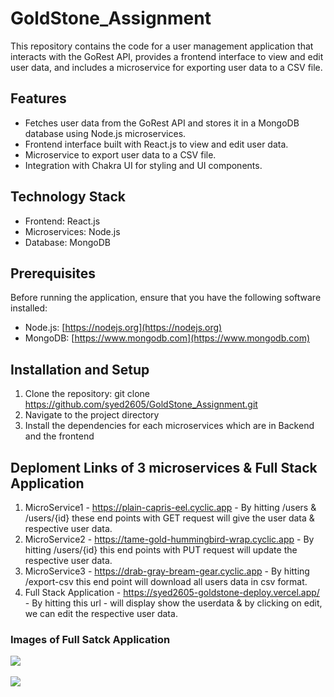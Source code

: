 # GoldStone_Assignment

This repository contains the code for a user management application that interacts with the GoRest API, provides a frontend interface to view and edit user data, and includes a microservice for exporting user data to a CSV file.

## Features

- Fetches user data from the GoRest API and stores it in a MongoDB database using Node.js microservices.
- Frontend interface built with React.js to view and edit user data.
- Microservice to export user data to a CSV file.
- Integration with Chakra UI for styling and UI components.

## Technology Stack

- Frontend: React.js
- Microservices: Node.js
- Database: MongoDB

## Prerequisites

Before running the application, ensure that you have the following software installed:

- Node.js: [https://nodejs.org](https://nodejs.org)
- MongoDB: [https://www.mongodb.com](https://www.mongodb.com)

## Installation and Setup

1. Clone the repository: git clone <https://github.com/syed2605/GoldStone_Assignment.git>
2. Navigate to the project directory
3. Install the dependencies for each microservices which are in Backend and the frontend

## Deploment Links of 3 microservices & Full Stack Application
1. MicroService1 -  https://plain-capris-eel.cyclic.app - By hitting /users & /users/{id} these end points with GET request will give the user data & respective user data.
2. MicroService2 - https://tame-gold-hummingbird-wrap.cyclic.app - By hitting /users/{id} this end points with PUT request will update the respective user data.
3. MicroService3 - https://drab-gray-bream-gear.cyclic.app - By hitting /export-csv this end point will download all users data in csv format.
4. Full Stack Application - https://syed2605-goldstone-deploy.vercel.app/ - By hitting this url - will display show the userdata & by clicking on edit, we can edit the respective user data.

### Images of Full Satck Application
<img src="./Deploy-Images/w1.JPG"/>
<br><br>
<img src="./Deploy-Images/w2.JPG"/>
<br><br>
